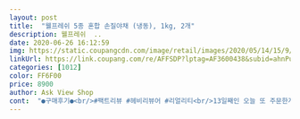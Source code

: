 ```yaml
---
layout: post 
title:  "웰프레쉬 5종 혼합 손질야채 (냉동), 1kg, 2개" 
description: 웰프레쉬  ..
date: 2020-06-26 16:12:59 
img: https://static.coupangcdn.com/image/retail/images/2020/05/14/15/9/e9a8ffec-fa82-4b3f-84f4-d4baccb8be02.jpg 
linkUrl: https://link.coupang.com/re/AFFSDP?lptag=AF3600438&subid=ahnPublicAsk&pageKey=153523272&itemId=2700280024&vendorItemId=70690630149&traceid=V0-113-57855227c3c0c006 
categories: [1012] 
color: FF6F00 
price: 8900 
author: Ask View Shop 
cont:  "●구매후기●<br/>#팩트리뷰 #헤비리뷰어 #리얼리티<br/>13일째인 오늘 또 주문한게 도착했네요<br/>4종보단 5종 혼합야채를 권해드리고<br/>5월 30일날 구매한 뒤 실컷 먹고<br/>5종 혼합채소로 대체해서 먹기 간단하구여<br/><br/>☘ 설리뷰입니다 ☘<br/>⚘ 제품에 대해 저 자신이<br/>✅ 구매가 : 5,200원<br/>✅ 구매일 : 2020 .<br/> 06 .<br/> 13<br/>✅ 도착일 : 2020 .<br/> 06 .<br/> 13<br/>✅ 배송방법 : 로켓프레시<br/>✅ 제품명 : 웰프레쉬 5종 혼합야채 (냉동), 1kg, 1봉<br/>✡ 3번째 구매다 보니 알게 된 사실은,<br/>✡ 가장 좋은 건,<br/>✡ 그리고 이렇게 혼합된 냉동야채를 사서 먹으니<br/>✡ 배송은 로켓프레시라 빠르게 도착했답니다<br/>✡ 웰프레쉬 5종 혼합야채는 벌써 3번째 구매<br/>✡ 일단 혼합냉동야채를 찾으신다면<br/>✡ 지퍼백이 좀 특이해요,<br/>✡ 한봉을 더 주문해서 먹긴 하지만<br/>⭐⭐⭐ 리뷰 시작 ⭐⭐⭐<br/>〰 제품정보/배송<br/>같이 볶다 굴소스로 간해주고<br/>거기다 회수할 땐 미리 회수독려 메세지까지 보내주시니<br/>거짓되거나 과장된 리뷰는 쓰지 않습니다 :) ⚘<br/>계란말이 할 때 다져 넣기도 하고<br/>계란후라이 하나 올려줌 간단하고 맛있는<br/>그 중에서도 웰프레쉬를 추천드릴게요^^<br/>그걸로 구분을 했는데<br/>그것만 좀 해결해주심 좋겠네요<br/>그나마 그린빈, 리마콩, 완두콩 종류도 먹는거구요<br/>그동안 대충 넣어서 막 먹다보니 몰랐는데<br/>그동안 볶음밥도 해먹고<br/>그럴 때 그냥 볶음밥 종류로 해주면<br/>그린빈 이렇게 다섯종류가 들어있어요<br/>그린빈이 크기가 좀 길게 컷팅된 경우가 드문드문 있더라고요<br/>급 카레라이스가 먹고싶을때<br/>기억하기 위해 쓰는 목적이 첫번째이기 때문에<br/>냉동보단 신선식품이 훨씬 건강에 좋으니까요<br/>냉동실에 간편하고 위생적이게 보관할수 있구요<br/>냉동이라도 크기가 작아서<br/>냉동채소지만 조리해서 먹을시 퍽퍽하지 않았구여<br/>냉동채소쪽으론 웰프레쉬를<br/>넓은 지퍼백 처음봤습니다.<br/> 뭔가 되게 짱짱하게 눌러주는 느낌.<br/><br/>넓은 지퍼백이 ^^;;;<br/>다음 로켓배송 이용 시에 알아서 회수해주니<br/>단품요리에 컬러풀하게 활력을 줄 수 있어서 좋아요.<br/><br/>대부분 넣어 먹었더니 정말 편하고 좋더라고요<br/>돼지고기나 닭가슴살만 있다면 웰프레시<br/>뒷처리도 깔끔하고<br/>드라이아이스도 넉넉히 넣어서 잘보내주셨네여<br/>따로 식사를 위해 챙겨먹는 편은 아니거든요<br/>럭희와 밤산책시 깜빡하고 열두시전에 주문을 못함<br/>마카로니와 섞어 샐러드로 먹기 좋아여<br/>막 차린 밥상 같지도 않고 얼마나 편한지 몰라요ㅎㅎ<br/>맨날 고무줄 감아놨었는데 되게 고급져 보이네요.<br/><br/>먹는데는 전혀 문제가 없습니다만<br/>먹어본 바, 야채도 고르고 대체로 만족한답니다<br/>뭣보다 지퍼백 처리가 되어있어<br/>미리 준비해둘 수 있어서 정말 좋습니당<br/>밥은 먹어야겠고 뭘 해야 할진 모르겠고.<br/>.<br/><br/>배송상태 역시 굳!<br/>버터에 웰프레시 혼합채소 5종,추가는 베이컨<br/>보통은 볶음밥에 많이 쓰지만,<br/>볶음밥 완성<br/>볶음밥에 젤 많이사용하구여  살짝 데쳐<br/>봉투의 인쇄된 부분이 앞면이고 뒷면이고<br/>불필요한 박스쓰레기가 나오지 않아서 좋고<br/>사먹으라고 하면 굳이 사먹진 않을 것 같아요<br/>삶의 질이 달라집니다^^!<br/>상세설명 보면서도 이건 지나쳤었나봐요.<br/><br/>상세설명에 철저한 검사결과가 있어 믿고 구매했습니다.<br/><br/>선호하는 일인입니다<br/>스테이크 먹을 때나 구운 그린빈, 구운 아스파라거스를 먹지,<br/>신선식품을 온라인으로 구매하기시작한 건 얼마되지 않았습니다.<br/><br/>아마 앞으로 또 주문할지는 모르겠어요<br/>아무렇게나 집어도 집히는 형태.<br/>.<br/><br/>아무리 급속냉도이라고는 하지만<br/>아쉬웠는데 오전 열시전에 주문하니 오후<br/>애초에 이런 야채들을 먹으려면<br/>양송이 더 넣어줬어요<br/>어쩔 수 없는 부분이겠죠?<br/>얼마나 좋은지 몰라요<br/>엄두가 안나더라고요<br/>여섯시전 배송해주네요<br/>오프라인보다도 훨씬 가격대비 저렴하네요.<br/><br/>완두콩,옥수수,당근,리마콩(이거 맛있어요 ㅎㅎ)<br/>요리 마무리쯤 넣어주면 충분히 해동되면서 조리됩니다.<br/><br/>요리할 게 생각나지 않고 귀찮을 때.<br/>.<br/><br/>요즘 요리에 꽂혀서 이것저것 만들기를 좋아하는데<br/>웰프레시 5종 혼합채소로 만들어 먹었구여<br/>웰프레시 5종채소가 최고인거같아요<br/>은근 불편하긴 하더라고요<br/>이거 완전 신세계네요.<br/> 바로바로 아이스 빵빵하게 신선하게 배송된다는게.<br/><br/>이런 작은 야채가 들어갈 만한 요리에는<br/>이런저런 채소가 냉장고 없다면<br/>이렇게라도 야채를 챙겨먹는 것이 좋지만<br/>이번에는 떡볶이에 넣어봤습니다.<br/><br/>잘 물러지고 요즘 소량씩은 잘 판매안하더라구여<br/>잘 어우러지는 것 같아요.<br/><br/>잘라서 사용하고 평소처럼 둘둘말아 고무줄 끼우려고 했더니,<br/>재구매 의사 있어요<br/>저희집은 카레, 떡볶이 등 다양한 요리에 쓰고 있어요.<br/><br/>전 볶음밥과  카레를 만들어 먹었어요<br/>좋은 조리도구들을 장만할 예정이라<br/>주로 맛이강한 음식 만들때 넣어주면,<br/>주로 잘 먹는 구성으로 되어 있어서 만족합니다.<br/><br/>지퍼백은 특별히 좌우 방향이 없이<br/>지퍼백이 좀 약한 단점이 있습니다!<br/>직접 다 만들어먹을지도 모르겠어요ㅎㅎ<br/>채소 야채를 좋아하는 편이지만<br/>채소 으깨짐이 없어서 것도 만족이여<br/>채소는 그때그때 소비하지 못하면<br/>카레 역시 감자,양파없이 고기와<br/>컬러풀해서 맛깔나 보이고, 영양가 있게 조리 가능하거든요.<br/><br/>콩 종류는 좋아하지 않아서.<br/>.<br/>ㅎㅎ<br/>크기가 일정하지 않아서 조금 신경쓰이긴 하네요!<br/>필요할때마다 냉동실서 조금씩 사용하기엔<br/>하나하나 손질하고 또 사야하는데... <br/><br/>한번 그거때문에 냉동실에서 꺼내다 터진 적이 있어서 ㅠㅠ<br/>현명한 소비를 하자<br/> -❤<br/>회원들만 이용할 수 있는 이 다회용박스가 넘 좋아요<br/>" 
---
```

